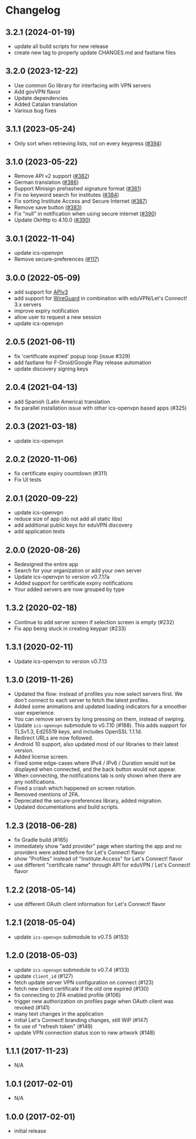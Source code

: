# Changelog

## 3.2.1 (2024-01-19)
- update all build scripts for new release
- create new tag to properly update CHANGES.md and fastlane files

## 3.2.0 (2023-12-22)
- Use common Go library for interfacing with VPN servers
- Add govVPN flavor
- Update dependencies
- Added Catalan translation
- Various bug fixes

## 3.1.1 (2023-05-24)
- Only sort when retrieving lists, not on every keypress 
  ([#394](https://github.com/eduvpn/android/pull/394))

## 3.1.0 (2023-05-22)
- Remove API v2 support ([#382](https://github.com/eduvpn/android/pull/383))
- German translation ([#386](https://github.com/eduvpn/android/pull/386))
- Support Minisign prehashed signature format ([#361](https://github.com/eduvpn/android/pull/361))
- Fix no keyword search for institutes ([#384](https://github.com/eduvpn/android/pull/384))
- Fix sorting Institute Access and Secure Internet ([#387](https://github.com/eduvpn/android/pull/387))
- Remove save button ([#383](https://github.com/eduvpn/android/pull/383))
- Fix "null" in notification when using secure internet ([#390](https://github.com/eduvpn/android/pull/390))
- Update OkHttp to 4.10.0 ([#390](https://github.com/eduvpn/android/pull/391))

## 3.0.1 (2022-11-04)
- update ics-openvpn
- Remove secure-preferences ([#117](https://github.com/eduvpn/android/issues/117))

## 3.0.0 (2022-05-09)
- add support for [APIv3](https://github.com/eduvpn/documentation/blob/v3/API.md)
- add support for [WireGuard](https://www.wireguard.com/) in combination with 
  eduVPN/Let's Connect! 3.x servers
- improve expiry notification
- allow user to request a new session
- update ics-openvpn

## 2.0.5 (2021-06-11)
- fix 'certificate expired' popup loop (issue #329)
- add fastlane for F-Droid/Google Play release automation
- update discovery signing keys

## 2.0.4 (2021-04-13)
- add Spanish (Latin America) translation
- fix parallel installation issue with other ics-openvpn based apps (#325)

## 2.0.3 (2021-03-18)
- update ics-openvpn

## 2.0.2 (2020-11-06)
- fix certificate expiry countdown (#311)
- Fix UI tests

## 2.0.1 (2020-09-22)
- update ics-openvpn
- reduce size of app (do not add all static libs)
- add additional public keys for eduVPN discovery
- add application tests

## 2.0.0 (2020-08-26)
- Redesigned the entire app
- Search for your organization or add your own server
- Update ics-openvpn to version v0.7.17a
- Added support for certificate expiry notifications
- Your added servers are now grouped by type

## 1.3.2 (2020-02-18)
- Continue to add server screen if selection screen is empty (#232)
- Fix app being stuck in creating keypair (#233)

## 1.3.1 (2020-02-11)
- Update ics-openvpn to version v0.7.13

## 1.3.0 (2019-11-26)
- Updated the flow: instead of profiles you now select servers first. We don't connect to each server to fetch the latest profiles.
- Added some animations and updated loading indicators for a smoother user experience.
- You can remove servers by long pressing on them, instead of swiping.
- Update `ics-openvpn` submodule to v0.7.10 (#188). This adds support for TLSv1.3, Ed25519  keys, and includes OpenSSL 1.1.1d.
- Redirect URLs are now followed.
- Android 10 support, also updated most of our libraries to their latest version.
- Added license screen.
- Fixed some edge-cases where IPv4 / IPv6 / Duration would not be displayed when connected, and the back button would not appear.
- When connecting, the notifications tab is only shown when there are any notifications.
- Fixed a crash which happened on screen rotation.
- Removed mentions of 2FA.
- Deprecated the secure-preferences library, added migration.
- Updated documentations and build scripts.

## 1.2.3 (2018-06-28)
- fix Gradle build (#165)
- immediately show "add provider" page when starting the app and no
  providers were added before for Let's Connect! flavor
- show "Profiles" instead of "Institute Access" for Let's Connect! flavor
- use different "certificate name" through API for eduVPN / Let's Connect! 
  flavor

## 1.2.2 (2018-05-14)
- use different OAuth client information for Let's Connect! flavor

## 1.2.1 (2018-05-04)
- update `ics-openvpn` submodule to v0.7.5 (#153)

## 1.2.0 (2018-05-03)
- update `ics-openvpn` submodule to v0.7.4 (#133)
- update `client_id` (#127)
- fetch update server VPN configuration on connect (#123)
- fetch new client certificate if the old one expired (#130)
- fix connecting to 2FA enabled profile (#106)
- trigger new authorization on profiles page when OAuth client was revoked 
  (#141)
- many text changes in the application
- initial Let's Connect! branding changes, still WiP (#147)
- fix use of "refresh token" (#149)
- update VPN connection status icon to new artwork (#148)

## 1.1.1 (2017-11-23)
- N/A

## 1.0.1 (2017-02-01)
- N/A

## 1.0.0 (2017-02-01)
- initial release
